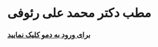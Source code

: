 # مطب دکتر **محمد علی رئوفی**

### [برای ورود به دمو کلیک نمایید](https://hooman-hadi.github.io/Dr-MohammadAliRaufi/sec/)

